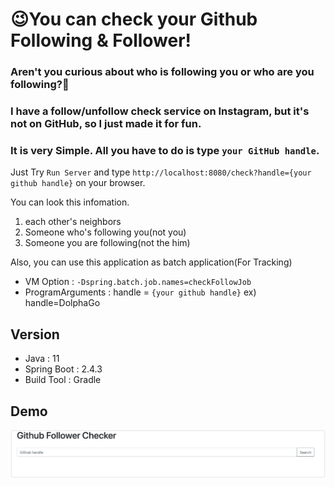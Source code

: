 # 😉You can check your Github Following & Follower!

### Aren't you curious about who is following you or who are you following?🤔

### I have a follow/unfollow check service on Instagram, but it's not on GitHub, so I just made it for fun.


### It is very Simple. All you have to do is type `your GitHub handle`.
Just Try `Run Server` and type `http://localhost:8080/check?handle={your github handle}` on your browser.

You can look this infomation.
1. each other's neighbors
2. Someone who's following you(not you)
3. Someone you are following(not the him)


Also, you can use this application as batch application(For Tracking)
- VM Option : `-Dspring.batch.job.names=checkFollowJob`
- ProgramArguments : handle = `{your github handle}` ex) handle=DolphaGo


## Version

* Java : 11
* Spring Boot : 2.4.3
* Build Tool : Gradle


## Demo

![img.png](img1.png)
